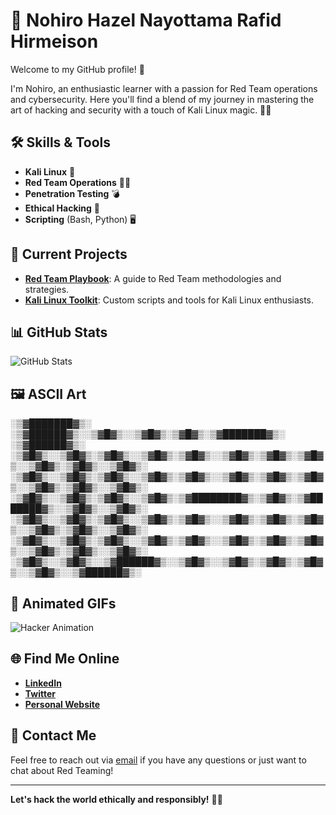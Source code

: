 # 👾 Nohiro Hazel Nayottama Rafid Hirmeison

Welcome to my GitHub profile! 🚀

I'm Nohiro, an enthusiastic learner with a passion for Red Team operations and cybersecurity. Here you'll find a blend of my journey in mastering the art of hacking and security with a touch of Kali Linux magic. 🎩✨

## 🛠️ Skills & Tools
- **Kali Linux** 🐍
- **Red Team Operations** 🕵️‍♂️
- **Penetration Testing** 💣
- **Ethical Hacking** 🔐
- **Scripting** (Bash, Python) 🖥️

## 🚀 Current Projects
- **[Red Team Playbook](#)**: A guide to Red Team methodologies and strategies.
- **[Kali Linux Toolkit](#)**: Custom scripts and tools for Kali Linux enthusiasts.

## 📊 GitHub Stats
![GitHub Stats](https://github-readme-stats.vercel.app/api?username=yourusername&show_icons=true&hide_title=true&hide=prs&count_private=true&hide_rank=true&theme=dark)

## 🖼️ ASCII Art

░▒▓███████▓▒░ ░▒▓██████▓▒░░▒▓█▓▒░░▒▓█▓▒░▒▓█▓▒░▒▓███████▓▒░ ░▒▓██████▓▒░  
░▒▓█▓▒░░▒▓█▓▒░▒▓█▓▒░░▒▓█▓▒░▒▓█▓▒░░▒▓█▓▒░▒▓█▓▒░▒▓█▓▒░░▒▓█▓▒░▒▓█▓▒░░▒▓█▓▒░ 
░▒▓█▓▒░░▒▓█▓▒░▒▓█▓▒░░▒▓█▓▒░▒▓█▓▒░░▒▓█▓▒░▒▓█▓▒░▒▓█▓▒░░▒▓█▓▒░▒▓█▓▒░░▒▓█▓▒░ 
░▒▓█▓▒░░▒▓█▓▒░▒▓█▓▒░░▒▓█▓▒░▒▓████████▓▒░▒▓█▓▒░▒▓███████▓▒░░▒▓█▓▒░░▒▓█▓▒░ 
░▒▓█▓▒░░▒▓█▓▒░▒▓█▓▒░░▒▓█▓▒░▒▓█▓▒░░▒▓█▓▒░▒▓█▓▒░▒▓█▓▒░░▒▓█▓▒░▒▓█▓▒░░▒▓█▓▒░ 
░▒▓█▓▒░░▒▓█▓▒░▒▓█▓▒░░▒▓█▓▒░▒▓█▓▒░░▒▓█▓▒░▒▓█▓▒░▒▓█▓▒░░▒▓█▓▒░▒▓█▓▒░░▒▓█▓▒░ 
░▒▓█▓▒░░▒▓█▓▒░░▒▓██████▓▒░░▒▓█▓▒░░▒▓█▓▒░▒▓█▓▒░▒▓█▓▒░░▒▓█▓▒░░▒▓██████▓▒░  
                                                                                                                                         

## 🎨 Animated GIFs
![Hacker Animation](https://media.giphy.com/media/3o6Ztf08LfObK6O5XE/giphy.gif)

## 🌐 Find Me Online
- **[LinkedIn](https://www.linkedin.com/in/yourprofile)**
- **[Twitter](https://twitter.com/yourprofile)**
- **[Personal Website](https://yourwebsite.com)**

## 📧 Contact Me
Feel free to reach out via [email](mailto:your.email@example.com) if you have any questions or just want to chat about Red Teaming!

---

**Let's hack the world ethically and responsibly!** 🧠💥
